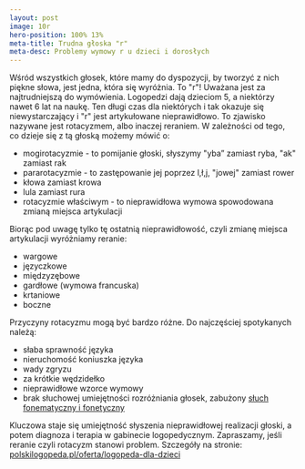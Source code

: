 ```yaml
---
layout: post
image: 10r
hero-position: 100% 13%
meta-title: Trudna głoska "r"
meta-desc: Problemy wymowy r u dzieci i dorosłych
---
```


Wśród wszystkich głosek, które mamy do dyspozycji, by tworzyć z nich piękne słowa, jest jedna, która się wyróżnia. 
To "r"! Uważana jest za najtrudniejszą do wymówienia. Logopedzi dają dzieciom 5, a niektórzy nawet 6 lat na naukę. 
Ten długi czas dla niektórych i tak okazuje się niewystarczający i "r" jest artykułowane nieprawidłowo.
To zjawisko nazywane jest rotacyzmem, albo inaczej reraniem.
W zależności od tego, co dzieje się z tą głoską możemy mówić o:

- mogirotacyzmie - to pomijanie głoski, słyszymy "yba” zamiast ryba, "ak" zamiast rak
- pararotacyzmie - to zastępowanie jej poprzez l,ł,j, "jowej" zamiast rower
- kłowa zamiast krowa
- lula zamiast rura
- rotacyzmie właściwym - to nieprawidłowa wymowa spowodowana zmianą
miejsca artykulacji

Biorąc pod uwagę tylko tę ostatnią nieprawidłowość, czyli zmianę miejsca artykulacji wyróżniamy reranie:
- wargowe
- języczkowe
- międzyzębowe
- gardłowe (wymowa francuska)
- krtaniowe
- boczne

Przyczyny rotacyzmu mogą być bardzo różne. Do najczęściej spotykanych należą:
- słaba sprawność języka
- nieruchomość koniuszka języka
- wady zgryzu
- za krótkie wędzidełko
- nieprawidłowe wzorce wymowy
- brak słuchowej umiejętności rozróżniania głosek, zabużony 
  [słuch fonematyczny i fonetyczny](/2021/07/08/czym-jest-sluch-fonematyczny)

Kluczowa staje się umiejętność słyszenia nieprawidłowej realizacji głoski, a potem diagnoza i terapia w gabinecie logopedycznym. Zapraszamy, jeśli reranie czyli rotacyzm stanowi problem.
Szczegóły na stronie:
[polskilogopeda.pl/oferta/logopeda-dla-dzieci](/oferta/logopeda-dla-dzieci)
